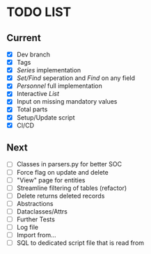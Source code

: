# TODO LIST
## Current
- [x] Dev branch
- [x] Tags
- [x] *Series* implementation
- [x] *Set/Find* seperation and *Find* on any field
- [x] *Personnel* full implementation
- [x] Interactive *List* 
- [x] Input on missing mandatory values
- [x] Total parts
- [x] Setup/Update script
- [x] CI/CD

## Next
- [ ] Classes in parsers.py for better SOC
- [ ] Force flag on update and delete
- [ ] "View" page for entities
- [ ] Streamline filtering of tables (refactor)
- [ ] Delete returns deleted records
- [ ] Abstractions
- [ ] Dataclasses/Attrs
- [ ] Further Tests
- [ ] Log file
- [ ] Import from...
- [ ] SQL to dedicated script file that is read from